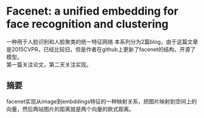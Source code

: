 # Facenet: a unified embedding for face recognition and clustering
一种用于人脸识别和人脸聚类的统一特征网络
本系列分为2篇blog，由于这篇文章是2015CVPR，已经比较旧，但是作者在github上更新了facenet的结构，开源了模型。  
第一篇关注论文，第二天关注实现。
## 摘要
facenet实现从image到embddings特征的一种映射关系，把图片映射到空间上的向量，然后两站图片的距离就是两个向量的欧式距离。 
